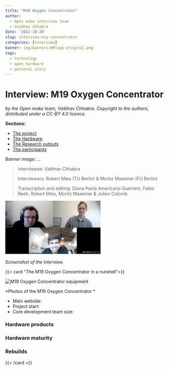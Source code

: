 ```yaml
---
title: "M19 Oxygen Concentrator"
author: 
  - Open make interview team
  - Vaibhav Chhabra
date: '2022-10-20'
slug: interview-oxy-concentrator
categories: [interview]
banner: img/banners/WRlogo-original.png
tags:
  - technology
  - open hardware
  - personal story
---
```

# Interview: M19 Oxygen Concentrator

*by the Open make team, Vaibhav Chhabra. Copyright to the authors, distributed under a CC-BY 4.0 licence.*



**Sections:**
- [The project](#the-project)
- [The Hardware](#the-hardware)
- [The Research outputs](#research-outputs)
- [The participants](#participants)

*Banner image: ...*

>Interviewee: Vaibhav Chhabra
>
>Interviewers: Robert Mies (TU Berlin) & Moritz Maxeiner (FU Berlin)
>
>Transcription and editing: Diana Paola Americano Guerrero, Fabio Reeh, Robert Mies, Moritz Maxeiner & Julien Colomb

<img src="images/screenshot.png" alt="screenshot of the interview" width="60%"/>

*Screenshot of the interview.*



{{< card  "The M19 Oxygen Concentrator in a nutshell">}}

![M19 Oxygen Concentrator equipment](images/...) 

*Photos of the M19 Oxygen Concentrator *

- Main website: 
- Project start: 
- Core development team size: 

### Hardware products

### Hardware maturity

### Rebuilds


{{< /card >}}
